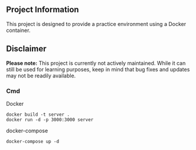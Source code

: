 ## Project Information

This project is designed to provide a practice environment using a Docker container.

## Disclaimer

**Please note:** This project is currently not actively maintained. While it can still be used for learning purposes, keep in mind that bug fixes and updates may not be readily available.

### Cmd

Docker

```
docker build -t server .
docker run -d -p 3000:3000 server
```

docker-compose

```
docker-compose up -d
```